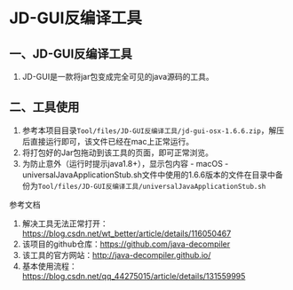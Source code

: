 # JD-GUI反编译工具

## 一、JD-GUI反编译工具
1. JD-GUI是一款将jar包变成完全可见的java源码的工具。

## 二、工具使用
1. 参考本项目目录`Tool/files/JD-GUI反编译工具/jd-gui-osx-1.6.6.zip`，解压后直接运行即可，该文件已经在mac上正常运行。
2. 将打包好的Jar包拖动到该工具的页面，即可正常浏览。
3. 为防止意外（运行时提示java1.8+），显示包内容 - macOS - universalJavaApplicationStub.sh文件中使用的1.6.6版本的文件在目录中备份为`Tool/files/JD-GUI反编译工具/universalJavaApplicationStub.sh`


参考文档
1. 解决工具无法正常打开：https://blog.csdn.net/wt_better/article/details/116050467
2. 该项目的github仓库：https://github.com/java-decompiler
3. 该工具的官方网站：http://java-decompiler.github.io/
4. 基本使用流程：https://blog.csdn.net/qq_44275015/article/details/131559995